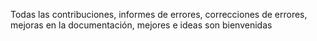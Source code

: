 Todas las contribuciones, informes de errores, correcciones de errores, mejoras en la documentación, mejores e ideas son bienvenidas
